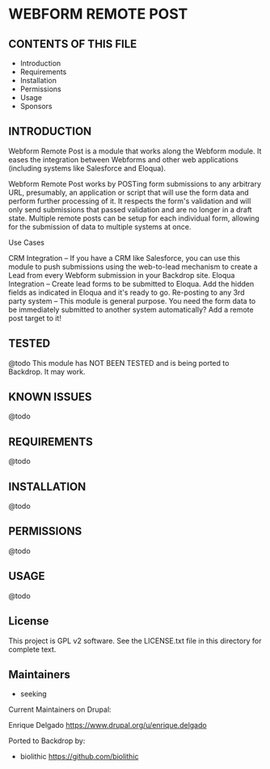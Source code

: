 WEBFORM REMOTE POST
===========

CONTENTS OF THIS FILE
---------------------

 - Introduction
 - Requirements
 - Installation
 - Permissions
 - Usage
 - Sponsors

INTRODUCTION
------------

Webform Remote Post is a module that works along the Webform module. It eases the integration between Webforms and other web applications (including systems like Salesforce and Eloqua).

Webform Remote Post works by POSTing form submissions to any arbitrary URL, presumably, an application or script that will use the form data and perform further processing of it. It respects the form's validation and will only send submissions that passed validation and are no longer in a draft state. Multiple remote posts can be setup for each individual form, allowing for the submission of data to multiple systems at once.

Use Cases

CRM Integration – If you have a CRM like Salesforce, you can use this module to push submissions using the web-to-lead mechanism to create a Lead from every Webform submission in your Backdrop site.
Eloqua Integration – Create lead forms to be submitted to Eloqua. Add the hidden fields as indicated in Eloqua and it's ready to go.
Re-posting to any 3rd party system – This module is general purpose. You need the form data to be immediately submitted to another system automatically? Add a remote post target to it!

TESTED
-----

@todo
This module has NOT BEEN TESTED and is being ported to Backdrop.  It may work.

KNOWN ISSUES
---------------------
@todo


REQUIREMENTS
------------

@todo

INSTALLATION
------------

@todo

PERMISSIONS
------------

@todo


USAGE
-----
@todo


License
-------

This project is GPL v2 software. See the LICENSE.txt file in this directory for
complete text.

Maintainers
-----------

- seeking

Current Maintainers on Drupal:

Enrique Delgado <https://www.drupal.org/u/enrique.delgado>

Ported to Backdrop by:

 - biolithic <https://github.com/biolithic>
